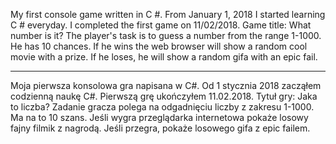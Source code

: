 My first console game written in C #. From January 1, 2018 I started learning C # everyday. I completed the first game on 11/02/2018. Game title: What number is it? The player's task is to guess a number from the range 1-1000. He has 10 chances. If he wins the web browser will show a random cool movie with a prize. If he loses, he will show a random gifa with an epic fail.

---------------------------

Moja pierwsza konsolowa gra napisana w C#. Od 1 stycznia 2018 zacząłem codzienną naukę C#. Pierwszą grę ukończyłem 11.02.2018. Tytuł gry: Jaka to liczba? Zadanie gracza polega na odgadnięciu liczby z zakresu 1-1000. Ma na to 10 szans. Jeśli wygra przeglądarka internetowa pokaże losowy fajny filmik z nagrodą. Jeśli przegra, pokaże losowego gifa z epic failem.
